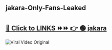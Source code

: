 
 ## jakara-Only-Fans-Leaked

# <h2><a href="https://clipsfans.com/jakara&ref=git">🔗 Click to LINKS ⏩⏩ 👉 🟢 jakara </a></h2>

<a href="https://clipsfans.com/jakara&ref=git" rel="nofollow" data-target="animated-image.originalLink"><img src="https://i.ibb.co.com/xMMVF88/686577567.gif" alt="Viral Video Original" style="max-width: 100%; display: inline-block;" data-target="animated-image.originalImage"></a>
